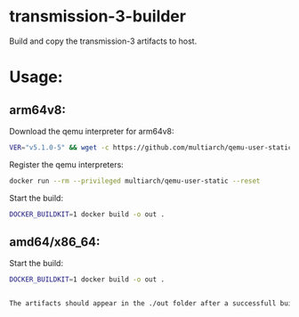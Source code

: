 # transmission-3-builder
Build and copy the transmission-3 artifacts to host.

# Usage:
## arm64v8:
Download the qemu interpreter for arm64v8:
```bash
VER="v5.1.0-5" && wget -c https://github.com/multiarch/qemu-user-static/releases/download/${VER}/qemu-aarch64-static -P bin/ && chmod a+x bin/*
```
Register the qemu interpreters:
```bash
docker run --rm --privileged multiarch/qemu-user-static --reset

```
Start the build:
```bash
DOCKER_BUILDKIT=1 docker build -o out .

```
## amd64/x86_64:
Start the build:
```bash
DOCKER_BUILDKIT=1 docker build -o out .


The artifacts should appear in the ./out folder after a successfull build.
